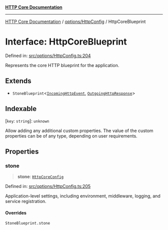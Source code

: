 [**HTTP Core Documentation**](../../../README.md)

***

[HTTP Core Documentation](../../../README.md) / [options/HttpConfig](../README.md) / HttpCoreBlueprint

# Interface: HttpCoreBlueprint

Defined in: [src/options/HttpConfig.ts:204](https://github.com/stonemjs/http-core/blob/f8360abdd8e841f59cefcfadd322bcf66d52c95b/src/options/HttpConfig.ts#L204)

Represents the core HTTP blueprint for the application.

## Extends

- `StoneBlueprint`\<[`IncomingHttpEvent`](../../../IncomingHttpEvent/classes/IncomingHttpEvent.md), [`OutgoingHttpResponse`](../../../OutgoingHttpResponse/classes/OutgoingHttpResponse.md)\>

## Indexable

\[`key`: `string`\]: `unknown`

Allow adding any additional custom properties.
The value of the custom properties can be of any type, depending on user requirements.

## Properties

### stone

> **stone**: [`HttpCoreConfig`](HttpCoreConfig.md)

Defined in: [src/options/HttpConfig.ts:205](https://github.com/stonemjs/http-core/blob/f8360abdd8e841f59cefcfadd322bcf66d52c95b/src/options/HttpConfig.ts#L205)

Application-level settings, including environment, middleware, logging, and service registration.

#### Overrides

`StoneBlueprint.stone`
